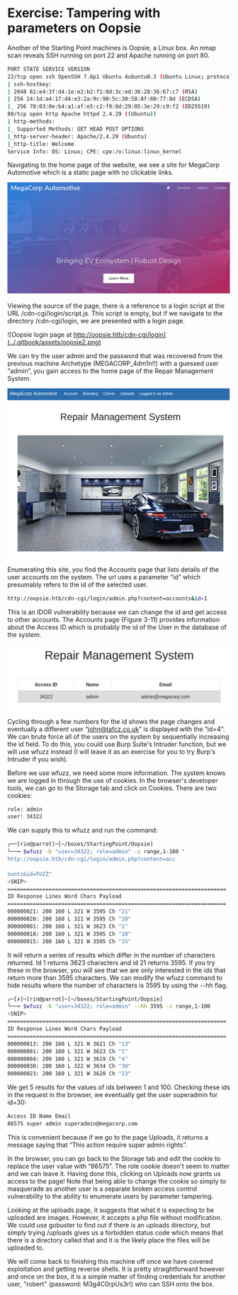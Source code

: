 # Exercise: Tampering with parameters on Oopsie

Another of the Starting Point machines is Oopsie, a Linux box. An nmap scan reveals SSH running on port 22 and Apache running on port 80.

```bash
PORT STATE SERVICE VERSION
22/tcp open ssh OpenSSH 7.6p1 Ubuntu 4ubuntu0.3 (Ubuntu Linux; protocol 2.0)
| ssh-hostkey:
| 2048 61:e4:3f:d4:1e:e2:b2:f1:0d:3c:ed:36:28:36:67:c7 (RSA)
| 256 24:1d:a4:17:d4:e3:2a:9c:90:5c:30:58:8f:60:77:8d (ECDSA)
|_ 256 78:03:0e:b4:a1:af:e5:c2:f9:8d:29:05:3e:29:c9:f2 (ED25519)
80/tcp open http Apache httpd 2.4.29 ((Ubuntu))
| http-methods:
|_ Supported Methods: GET HEAD POST OPTIONS
|_http-server-header: Apache/2.4.29 (Ubuntu)
|_http-title: Welcome
Service Info: OS: Linux; CPE: cpe:/o:linux:linux_kernel
```

Navigating to the home page of the website, we see a site for MegaCorp Automotive which is a static page with no clickable links.

![Oopsie home page](../.gitbook/assets/oopsie1.png)

Viewing the source of the page, there is a reference to a login script at the URL /cdn-cgi/login/script.js. This script is empty, but if we navigate to the directory /cdn-cgi/login, we are presented with a login page.

![Oopsie login page at http://oopsie.htb/cdn-cgi/login](../.gitbook/assets/oopsie2.png)

We can try the user admin and the password that was recovered from the previous machine Archetype \(MEGACORP\_4dm1n!!\) with a guessed user “admin”, you gain access to the home page of the Repair Management System.

![Home page after login on Oopsie](../.gitbook/assets/oopsie3.png)

Enumerating this site, you find the Accounts page that lists details of the user accounts on the system. The url uses a parameter “id” which presumably refers to the id of the selected user.

```bash
http://oopsie.htb/cdn-cgi/login/admin.php?content=accounts&id=1
```

This is an IDOR vulnerability because we can change the id and get access to other accounts. The Accounts page \(Figure 3-11\) provides information about the Access ID which is probably the id of the User in the database of the system.

![Account details for user admin](../.gitbook/assets/oopsie5.png)

Cycling through a few numbers for the id shows the page changes and eventually a different user “john@tafcz.co.uk” is displayed with the “id=4”. We can brute force all of the users on the system by sequentially increasing the id field. To do this, you could use Burp Suite's Intruder function, but we will use wfuzz instead \(I will leave it as an exercise for you to try Burp's Intruder if you wish\).

Before we use wfuzz, we need some more information. The system knows we are logged in through the use of cookies. In the browser's developer tools, we can go to the Storage tab and click on Cookies. There are two cookies:

```bash
role: admin
user: 34322
```

We can supply this to wfuzz and run the command:

```bash
┌──[rin@parrot]─[~/boxes/StartingPoint/Oopsie]
└──╼ $wfuzz -b "user=34322; role=admin" -z range,1-100 "
http://oopsie.htb/cdn-cgi/login/admin.php?content=acc

ounts&id=FUZZ"
<SNIP>
=====================================================================
ID Response Lines Word Chars Payload
=====================================================================
000000021: 200 160 L 321 W 3595 Ch "21"
000000020: 200 160 L 321 W 3595 Ch "20"
000000001: 200 160 L 321 W 3623 Ch "1"
000000018: 200 160 L 321 W 3595 Ch "18"
000000015: 200 160 L 321 W 3595 Ch "15"
```

It will return a series of results which differ in the number of characters returned. Id 1 returns 3623 characters and id 21 returns 3595. If you try these in the browser, you will see that we are only interested in the ids that return more than 3595 characters. We can modify the wfuzz command to hide results where the number of characters is 3595 by using the --hh flag.

```bash
┌─[✗]─[rin@parrot]─[~/boxes/StartingPoint/Oopsie]
└──╼ $wfuzz -b "user=34322; role=admin" --hh 3595 -z range,1-100
<SNIP>
=====================================================================
ID Response Lines Word Chars Payload
=====================================================================
000000013: 200 160 L 321 W 3621 Ch "13"
000000001: 200 160 L 321 W 3623 Ch "1"
000000004: 200 160 L 321 W 3619 Ch "4"
000000030: 200 160 L 322 W 3634 Ch "30"
000000023: 200 160 L 321 W 3620 Ch "23"
```

We get 5 results for the values of ids between 1 and 100. Checking these ids in the request in the browser, we eventually get the user superadmin for id=30:

```bash
Access ID Name Email
86575 super admin superadmin@megacorp.com
```

This is convenient because if we go to the page Uploads, it returns a message saying that “This action require super admin rights”.

In the browser, you can go back to the Storage tab and edit the cookie to replace the user value with “86575”. The role cookie doesn't seem to matter and we can leave it. Having done this, clicking on Uploads now grants us access to the page! Note that being able to change the cookie so simply to masquerade as another user is a separate broken access control vulnerability to the ability to enumerate users by parameter tampering.

Looking at the uploads page, it suggests that what it is expecting to be uploaded are images. However, it accepts a php file without modification. We could use gobuster to find out if there is an uploads directory, but simply trying /uploads gives us a forbidden status code which means that there is a directory called that and it is the likely place the files will be uploaded to.

We will come back to finishing this machine off once we have covered exploitation and getting reverse shells. It is pretty straightforward however and once on the box, it is a simple matter of finding credentials for another user, "robert" \(password: M3g4C0rpUs3r!\) who can SSH onto the box.

